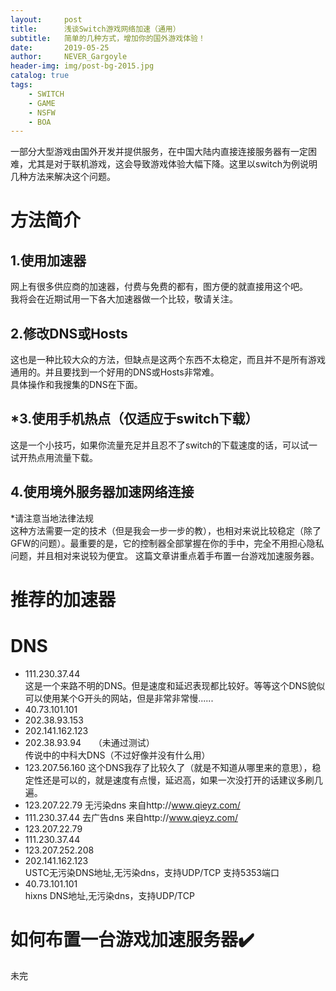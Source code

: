 ```yaml
---
layout:     post
title:      浅谈Switch游戏网络加速（通用）
subtitle:   简单的几种方式，增加你的国外游戏体验！
date:       2019-05-25
author:     NEVER_Gargoyle
header-img: img/post-bg-2015.jpg
catalog: true
tags:
    - SWITCH
    - GAME
    - NSFW
    - BOA
---
```


一部分大型游戏由国外开发并提供服务，在中国大陆内直接连接服务器有一定困难，尤其是对于联机游戏，这会导致游戏体验大幅下降。这里以switch为例说明几种方法来解决这个问题。

# 方法简介
## 1.使用加速器  
网上有很多供应商的加速器，付费与免费的都有，图方便的就直接用这个吧。  
我将会在近期试用一下各大加速器做一个比较，敬请关注。

## 2.修改DNS或Hosts  
这也是一种比较大众的方法，但缺点是这两个东西不太稳定，而且并不是所有游戏通用的。并且要找到一个好用的DNS或Hosts非常难。  
具体操作和我搜集的DNS在下面。

## *3.使用手机热点（仅适应于switch下载）  
这是一个小技巧，如果你流量充足并且忍不了switch的下载速度的话，可以试一试开热点用流量下载。

## 4.使用境外服务器加速网络连接  
*请注意当地法律法规  
这种方法需要一定的技术（但是我会一步一步的教），也相对来说比较稳定（除了GFW的问题）。最重要的是，它的控制器全部掌握在你的手中，完全不用担心隐私问题，并且相对来说较为便宜。
这篇文章讲重点着手布置一台游戏加速服务器。

# 推荐的加速器  

# DNS  

- 111.230.37.44  
这是一个来路不明的DNS。但是速度和延迟表现都比较好。等等这个DNS貌似可以使用某个G开头的网站，但是非常非常慢......  
- 40.73.101.101  
- 202.38.93.153  
- 202.141.162.123  
- 202.38.93.94     （未通过测试）  
传说中的中科大DNS（不过好像并没有什么用）  
- 123.207.56.160
这个DNS我存了比较久了（就是不知道从哪里来的意思），稳定性还是可以的，就是速度有点慢，延迟高，如果一次没打开的话建议多刷几遍。  
- 123.207.22.79
无污染dns 来自http://www.qieyz.com/  
- 111.230.37.44
去广告dns 来自http://www.qieyz.com/  
- 123.207.22.79  
- 111.230.37.44  
- 123.207.252.208  
- 202.141.162.123  
USTC无污染DNS地址,无污染dns，支持UDP/TCP 支持5353端口  
- 40.73.101.101  
hixns DNS地址,无污染dns，支持UDP/TCP

# 如何布置一台游戏加速服务器✔️  

未完
